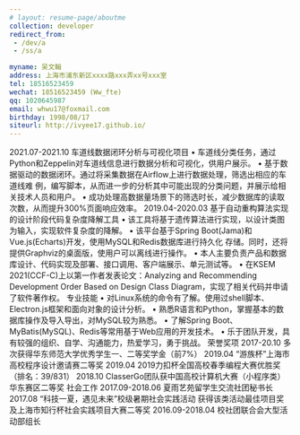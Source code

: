 ```yaml
---
# layout: resume-page/aboutme
collection: developer
redirect_from:
 - /dev/a
 - /ss/a

myname: 吴文翰
address: 上海市浦东新区xxxx路xxx弄xx号xxx室
tel: 18516523459
wechat: 18516523459 (Ww_fte)
qq: 1020645987
email: whwu17@foxmail.com
birthday: 1998/08/17
siteurl: http://ivyee17.github.io/
---
```


2021.07-2021.10 车道线数据闭环分析与可视化项目
• 车道线分类任务，通过Python和Zeppelin对车道线信息进行数据分析和可视化，供用户展示。
• 基于数据驱动的数据闭环。通过将采集数据在Airflow上进行数据处理，筛选出相应的车道线难
例，编写脚本，从而进一步的分析其中可能出现的分类问题，并展示给相关技术人员和用户。
• 成功处理高数据量场景下的筛选时长，减少数据库的读取次数，从而提升300%页面响应效率。
2019.04-2020.03 基于自动重构算法实现的设计阶段代码复杂度降解工具
• 该工具将基于遗传算法进行实现，以设计类图为输入，实现软件复杂度的降解。
• 该平台基于Spring Boot(Jama)和Vue.js(Echarts)开发，使用MySQL和Redis数据库进行持久化
存储。同时，还将提供Graphviz的桌面版，使用户可以离线进行操作。
• 本人主要负责产品和数据库设计、代码实现及部署、接口调用、客户端展示、单元测试等。
• 在KSEM 2021(CCF-C)上以第一作者发表论文：Analyzing and Recommending Development
Order Based on Design Class Diagram，实现了相关代码并申请了软件著作权。
专业技能
• 对Linux系统的命令有了解。使用过shell脚本、Electron.js框架和面向对象的设计分析。
• 熟悉R语言和Python，掌握基本的数据库操作及导入导出，对MySQL较为熟悉。
• 了解Spring Boot、MyBatis(MySQL)、Redis等常用基于Web应用的开发技术。
• 乐于团队开发，具有较强的组织、自学、沟通能力，热爱学习，勇于挑战。
荣誉奖项
2017-20.10 多次获得华东师范大学优秀学生一、二等奖学金（前7%）
2019.04 “游族杯”上海市高校程序设计邀请赛二等奖
2019.04 2019力扣杯全国高校春季编程大赛优胜奖（排名：39/831）
2018.10 ClasserGo团队获中国高校计算机大赛（小程序类）华东赛区二等奖
社会工作
2017.09-2018.06 夏雨艺苑留学生交流社团秘书长
2017.08 “科技一夏，遇见未来”校级暑期社会实践活动
获得该类活动最佳项目奖及上海市知行杯社会实践项目大赛二等奖
2016.09-2018.04 校社团联合会大型活动部组长